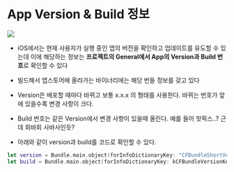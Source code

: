 # App Version & Build 정보

![](https://i.stack.imgur.com/GK48e.png)

- iOS에서는 현재 사용자가 실행 중인 앱의 버전을 확인하고 업데이트를 유도할 수 있는데 이에 해당하는 정보는 **프로젝트의 General에서 App의 Version과 Build 번호**로 확인할 수 있다
- 빌드해서 앱스토어에 올라가는 바이너리에는 해당 번들 정보를 갖고 있다

- Version은 배포할 때마다 바뀌고 보통 x.x.x 의 형태를 사용한다. 바뀌는 번호가 앞에 있을수록 변경 사항이 크다.

- Build 번호는 같은 Version에서 변경 사항이 있을때 올린다. 예를 들어 핫픽스..? 근데 회바회 사바사인듯?
- 아래와 같이 version과 build를 코드로 확인할 수 있다.

```swift 
let version = Bundle.main.object(forInfoDictionaryKey: "CFBundleShortVersionString") as! String
let build = Bundle.main.object(forInfoDictionaryKey: kCFBundleVersionKey as String) as! String
```

